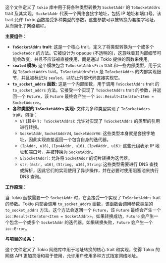 这个文件定义了 `tokio` 库中用于将各种类型转换为 `SocketAddr` 的 `ToSocketAddrs` trait 及其实现。`SocketAddr` 代表一个网络套接字地址，包括 IP 地址和端口号。该 trait 允许 Tokio 函数接受多种类型的参数，这些参数可以被转换为套接字地址，从而简化了网络编程。

**主要组件：**

*   **`ToSocketAddrs` trait:**  这是一个核心 trait，定义了将类型转换为一个或多个 `SocketAddr` 的方法。它被设计为 opaque (不透明的)，这意味着其内部细节可能会改变，并且不应该被直接使用，而是通过 Tokio 提供的函数来使用。
*   **`sealed` 模块:**  这个模块包含 `ToSocketAddrsPriv` trait 和一些内部类型，用于实现 `ToSocketAddrs` trait。`ToSocketAddrsPriv` 是 `ToSocketAddrs` 的内部实现细节，并且被标记为 `sealed`，以防止外部代码直接实现它。
*   **`to_socket_addrs` 函数:**  这是一个内部函数，用于调用 `ToSocketAddrs` trait 的 `to_socket_addrs` 方法。它接受一个实现了 `ToSocketAddrs` trait 的参数，并返回一个 `Future`，该 `Future` 最终会产生一个 `io::Result<Iterator<Item = SocketAddr>>`。
*   **各种类型的 `ToSocketAddrs` 实现:**  文件为多种类型实现了 `ToSocketAddrs` trait，包括：
    *   `&T` (其中 `T: ToSocketAddrs`):  允许对实现了 `ToSocketAddrs` 的类型的引用进行转换。
    *   `SocketAddr`, `SocketAddrV4`, `SocketAddrV6`:  这些类型本身就是套接字地址，因此实现直接返回一个包含自身的迭代器。
    *   `(IpAddr, u16)`, `(Ipv4Addr, u16)`, `(Ipv6Addr, u16)`:  这些元组表示 IP 地址和端口号，并被转换为 `SocketAddr`。
    *   `&[SocketAddr]`:  允许将 `SocketAddr` 的切片转换为迭代器。
    *   `str`, `(&str, u16)`, `(String, u16)`, `String`:  这些类型需要进行 DNS 查找或解析，因此它们的实现使用了异步操作，并在必要时使用阻塞池来执行 DNS 查询。

**工作原理：**

当 Tokio 函数需要一个 `SocketAddr` 时，它会接受一个实现了 `ToSocketAddrs` trait 的参数。Tokio 内部会调用 `to_socket_addrs` 函数，该函数会调用参数类型的 `to_socket_addrs` 方法。这个方法会返回一个 `Future`，该 `Future` 最终会产生一个 `io::Result<Iterator<Item = SocketAddr>>`。如果转换成功，`Future` 会产生一个包含一个或多个 `SocketAddr` 的迭代器。如果转换失败，`Future` 会产生一个 `io::Error`。

**与项目的关系：**

这个文件定义了 Tokio 网络库中用于地址转换的核心 trait 和实现，使得 Tokio 的网络 API 更加灵活和易于使用，允许用户使用多种方式指定网络地址。
